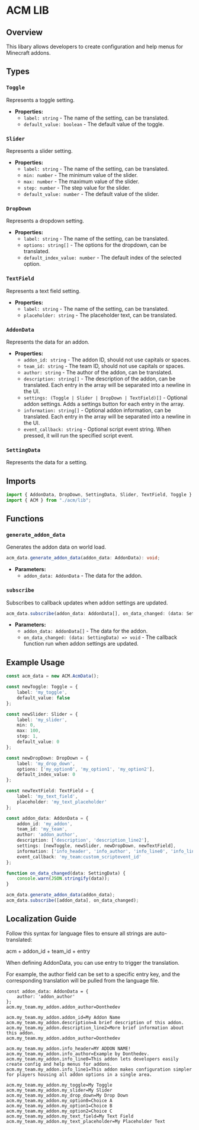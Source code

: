 # ACM LIB

## Overview

This libary allows developers to create configuration and help menus for Minecraft addons.

## Types

### `Toggle`
Represents a toggle setting.

- **Properties:**
  - `label: string` - The name of the setting, can be translated.
  - `default_value: boolean` - The default value of the toggle.

### `Slider`
Represents a slider setting.

- **Properties:**
  - `label: string` - The name of the setting, can be translated.
  - `min: number` - The minimum value of the slider.
  - `max: number` - The maximum value of the slider.
  - `step: number` - The step value for the slider.
  - `default_value: number` - The default value of the slider.

### `DropDown`
Represents a dropdown setting.

- **Properties:**
  - `label: string` - The name of the setting, can be translated.
  - `options: string[]` - The options for the dropdown, can be translated.
  - `default_index_value: number` - The default index of the selected option.

### `TextField`
Represents a text field setting.

- **Properties:**
  - `label: string` - The name of the setting, can be translated.
  - `placeholder: string` - The placeholder text, can be translated.

### `AddonData`
Represents the data for an addon.

- **Properties:**
  - `addon_id: string` - The addon ID, should not use capitals or spaces.
  - `team_id: string` - The team ID, should not use capitals or spaces.
  - `author: string` - The author of the addon, can be translated.
  - `description: string[]` - The description of the addon, can be translated. Each entry in the array will be separated into a newline in the UI.
  - `settings: (Toggle | Slider | DropDown | TextField)[]` - Optional addon settings. Adds a settings button for each entry in the array.
  - `information: string[]` - Optional addon information, can be translated. Each entry in the array will be separated into a newline in the UI.
  - `event_callback: string` - Optional script event string. When pressed, it will run the specified script event.

### `SettingData`
Represents the data for a setting.

## Imports

```ts
import { AddonData, DropDown, SettingData, Slider, TextField, Toggle } from "./acm";
import { ACM } from "./acm/lib";
```

## Functions

### `generate_addon_data`

Generates the addon data on world load.

```ts
acm_data.generate_addon_data(addon_data: AddonData): void;
```

- **Parameters:**
  - `addon_data: AddonData` - The data for the addon.

### `subscribe`

Subscribes to callback updates when addon settings are updated.

```ts
acm_data.subscribe(addon_data: AddonData[], on_data_changed: (data: SettingData) => void): void;
```

- **Parameters:**
  - `addon_data: AddonData[]` - The data for the addon.
  - `on_data_changed: (data: SettingData) => void` - The callback function run when addon settings are updated.

## Example Usage

```ts
const acm_data = new ACM.AcmData();

const newToggle: Toggle = {
    label: 'my_toggle',
    default_value: false
};

const newSlider: Slider = {
    label: 'my_slider',
    min: 0,
    max: 100,
    step: 1,
    default_value: 0
};

const newDropDown: DropDown = {
    label: 'my_drop_down',
    options: ['my_option0', 'my_option1', 'my_option2'],
    default_index_value: 0
};

const newTextField: TextField = {
    label: 'my_text_field',
    placeholder: 'my_text_placeholder'
};

const addon_data: AddonData = {
    addon_id: 'my_addon',
    team_id: 'my_team',
    author: 'addon_author',
    description: ['description', 'description_line2'],
    settings: [newToggle, newSlider, newDropDown, newTextField],
    information: ['info_header', 'info_author', 'info_line0', 'info_line1'],
    event_callback: 'my_team:custom_scriptevent_id'
};

function on_data_changed(data: SettingData) {
    console.warn(JSON.stringify(data));
}

acm_data.generate_addon_data(addon_data);
acm_data.subscribe([addon_data], on_data_changed);
```

## Localization Guide

Follow this syntax for language files to ensure all strings are auto-translated:

acm + addon_id + team_id + entry

When defining AddonData, you can use entry to trigger the translation. 

For example, the author field can be set to a specific entry key, and the corresponding translation will be pulled from the language file.

```
const addon_data: AddonData = {
    author: 'addon_author'
};
acm.my_team.my_addon.addon_author=Donthedev

```

```
acm.my_team.my_addon.addon_id=My Addon Name
acm.my_team.my_addon.description=A brief description of this addon.
acm.my_team.my_addon.description_line2=More brief information about this addon.
acm.my_team.my_addon.addon_author=Donthedev

acm.my_team.my_addon.info_header=MY ADDON NAME!
acm.my_team.my_addon.info_author=Example by Donthedev.
acm.my_team.my_addon.info_line0=This addon lets developers easily create config and help menus for addons.
acm.my_team.my_addon.info_line1=This addon makes configuration simpler for players housing all addon options in a single area.

acm.my_team.my_addon.my_toggle=My Toggle
acm.my_team.my_addon.my_slider=My Slider
acm.my_team.my_addon.my_drop_down=My Drop Down
acm.my_team.my_addon.my_option0=Choice A
acm.my_team.my_addon.my_option1=Choice B
acm.my_team.my_addon.my_option2=Choice C
acm.my_team.my_addon.my_text_field=My Text Field
acm.my_team.my_addon.my_text_placeholder=My Placeholder Text